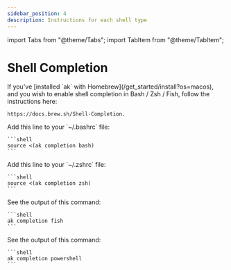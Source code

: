 ```yaml
---
sidebar_position: 4
description: Instructions for each shell type
---
```


import Tabs from "@theme/Tabs";
import TabItem from "@theme/TabItem";

# Shell Completion

<Tabs groupId="shell" queryString>
  <TabItem label="Homebrew" value="brew">
    If you've [installed `ak` with Homebrew](/get_started/install?os=macos),
    and you wish to enable shell completion in Bash / Zsh / Fish, follow the
    instructions here:

    https://docs.brew.sh/Shell-Completion.

  </TabItem>

  <TabItem label="Bash" value="bash">
    Add this line to your `~/.bashrc` file:

    ```shell
    source <(ak completion bash)
    ```

  </TabItem>

  <TabItem label="Zsh" value="zsh">
    Add this line to your `~/.zshrc` file:

    ```shell
    source <(ak completion zsh)
    ```

  </TabItem>

  <TabItem label="Fish" value="fish">
    See the output of this command:

    ```shell
    ak completion fish
    ```

  </TabItem>

  <TabItem label="PowerShell" value="ps">
    See the output of this command:

    ```shell
    ak completion powershell
    ```

  </TabItem>
</Tabs>
